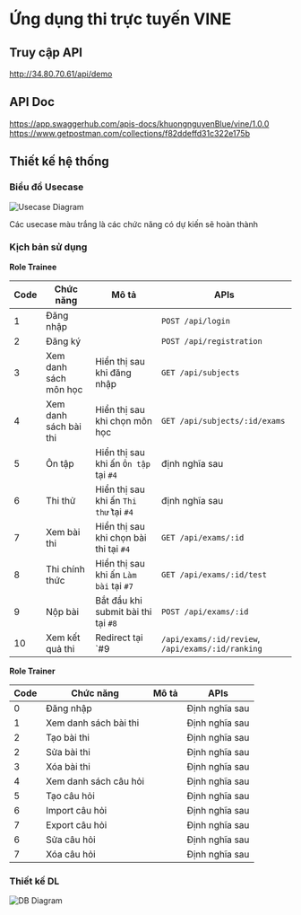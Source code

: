 # Ứng dụng thi trực tuyến VINE
## Truy cập API
http://34.80.70.61/api/demo
## API Doc
https://app.swaggerhub.com/apis-docs/khuongnguyenBlue/vine/1.0.0
https://www.getpostman.com/collections/f82ddeffd31c322e175b
## Thiết kế hệ thống
### Biểu đồ Usecase
![Usecase Diagram](https://s2.upanh.pro/2020/01/14/vin.exam-usecase.png)


Các usecase màu trắng là các chức năng có dự kiến sẽ hoàn thành
### Kịch bản sử dụng
**Role Trainee**

Code | Chức năng | Mô tả | APIs
--- | --- | --- | ---
1 | Đăng nhập | | `POST /api/login`
2 | Đăng ký | | `POST /api/registration`
3 | Xem danh sách môn học | Hiển thị sau khi đăng nhập | `GET /api/subjects`
4 | Xem danh sách bài thi | Hiển thị sau khi chọn môn học | `GET /api/subjects/:id/exams`
5 | Ôn tập | Hiển thị sau khi ấn `Ôn tập` tại `#4` | định nghĩa sau
6 | Thi thử | Hiển thị sau khi ấn `Thi thử` tại `#4` | định nghĩa sau
7 | Xem bài thi | Hiển thị sau khi chọn bài thi tại `#4` | `GET /api/exams/:id`
8 | Thi chính thức | Hiển thị sau khi ấn `Làm bài` tại `#7` | `GET /api/exams/:id/test`
9 | Nộp bài | Bắt đầu khi submit bài thi tại `#8`| `POST /api/exams/:id`
10 | Xem kết quả thi | Redirect tại `#9 | `/api/exams/:id/review`, `/api/exams/:id/ranking`

**Role Trainer**

Code | Chức năng | Mô tả | APIs
--- | --- | --- | ---
0 | Đăng nhập | | Định nghĩa sau
1 | Xem danh sách bài thi |  | Định nghĩa sau
2 | Tạo bài thi | | Định nghĩa sau
2 | Sửa bài thi |  | Định nghĩa sau
3 | Xóa bài thi |  | Định nghĩa sau
4 | Xem danh sách câu hỏi |  | Định nghĩa sau
5 | Tạo câu hỏi | | Định nghĩa sau
6 | Import câu hỏi | | Định nghĩa sau
7 | Export câu hỏi | | Định nghĩa sau
6 | Sửa câu hỏi |  | Định nghĩa sau
7 | Xóa câu hỏi |  | Định nghĩa sau

### Thiết kế DL

![DB Diagram](https://s9.upanh.pro/2020/01/14/vin.exam-db.png)
